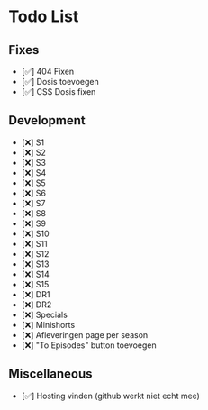 # Todo List

## Fixes
- [✅] 404 Fixen
- [✅] Dosis toevoegen
- [✅] CSS Dosis fixen

## Development
- [❌] S1
- [❌] S2
- [❌] S3
- [❌] S4
- [❌] S5
- [❌] S6
- [❌] S7
- [❌] S8
- [❌] S9
- [❌] S10
- [❌] S11
- [❌] S12
- [❌] S13
- [❌] S14
- [❌] S15
- [❌] DR1
- [❌] DR2
- [❌] Specials
- [❌] Minishorts
- [❌] Afleveringen page per season
- [❌] "To Episodes" button toevoegen

## Miscellaneous
- [✅] Hosting vinden (github werkt niet echt mee)
